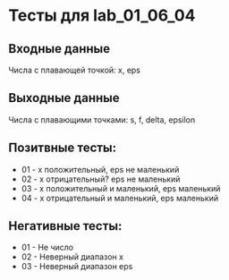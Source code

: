 # Тесты для lab_01_06_04
## Входные данные
Числа с плавающей точкой: x, eps

## Выходные данные
Числа с плавающими точками: s, f, delta, epsilon  

## Позитвные тесты:
- 01 - x положительный, eps не маленький
- 02 - x отрицательный? eps не маленький
- 03 - x положительный и маленький, eps маленький
- 04 - x отрицательный и маленький, eps маленький
## Негативные тесты:
- 01 - Не число
- 02 - Неверный диапазон x
- 03 - Неверный диапазон eps
